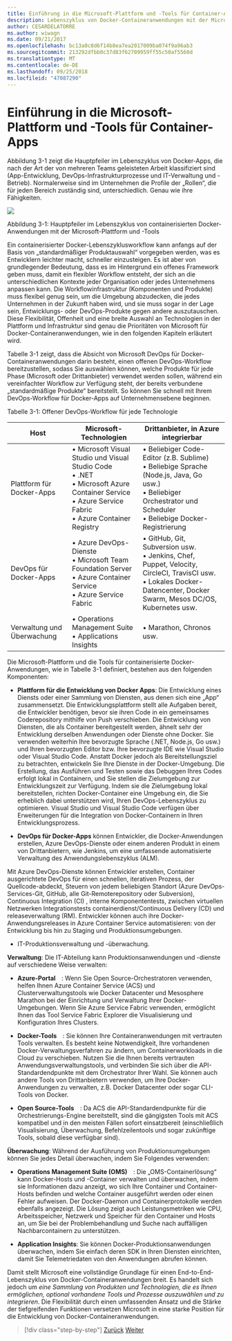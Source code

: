```yaml
---
title: Einführung in die Microsoft-Plattform und -Tools für Container-Apps
description: Lebenszyklus von Docker-Containeranwendungen mit der Microsoft-Plattform und Tools
author: CESARDELATORRE
ms.author: wiwagn
ms.date: 09/21/2017
ms.openlocfilehash: bc13a0c8d6f14b8ea7ea2017009ba074f9a96ab3
ms.sourcegitcommit: 213292dfbb0c37d83f62709959ff55c50af5560d
ms.translationtype: MT
ms.contentlocale: de-DE
ms.lasthandoff: 09/25/2018
ms.locfileid: "47087290"
---
```

# <a name="introduction-to-the-microsoft-platform-and-tools-for-containerized-apps"></a>Einführung in die Microsoft-Plattform und -Tools für Container-Apps


Abbildung 3-1 zeigt die Hauptpfeiler im Lebenszyklus von Docker-Apps, die nach der Art der von mehreren Teams geleisteten Arbeit klassifiziert sind (App-Entwicklung, DevOps-Infrastrukturprozesse und IT-Verwaltung und -Betrieb). Normalerweise sind im Unternehmen die Profile der „Rollen“, die für jeden Bereich zuständig sind, unterschiedlich. Genau wie ihre Fähigkeiten.

![](./media/image1.png)

Abbildung 3-1: Hauptpfeiler im Lebenszyklus von containerisierten Docker-Anwendungen mit der Microsoft-Plattform und -Tools

Ein containerisierter Docker-Lebenszyklusworkflow kann anfangs auf der Basis von „standardmäßiger Produktauswahl“ vorgegeben werden, was es Entwicklern leichter macht, schneller einzusteigen. Es ist aber von grundlegender Bedeutung, dass es im Hintergrund ein offenes Framework geben muss, damit ein flexibler Workflow entsteht, der sich an die unterschiedlichen Kontexte jeder Organisation oder jedes Unternehmens anpassen kann. Die Workflowinfrastruktur (Komponenten und Produkte) muss flexibel genug sein, um die Umgebung abzudecken, die jedes Unternehmen in der Zukunft haben wird, und sie muss sogar in der Lage sein, Entwicklungs- oder DevOps-Produkte gegen andere auszutauschen. Diese Flexibilität, Offenheit und eine breite Auswahl an Technologien in der Plattform und Infrastruktur sind genau die Prioritäten von Microsoft für Docker-Containeranwendungen, wie in den folgenden Kapiteln erläutert wird.

Tabelle 3-1 zeigt, dass die Absicht von Microsoft DevOps für Docker-Containeranwendungen darin besteht, einen offenen DevOps-Workflow bereitzustellen, sodass Sie auswählen können, welche Produkte für jede Phase (Microsoft oder Drittanbieter) verwendet werden sollen, während ein vereinfachter Workflow zur Verfügung steht, der bereits verbundene „standardmäßige Produkte“ bereitstellt. So können Sie schnell mit Ihrem DevOps-Workflow für Docker-Apps auf Unternehmensebene beginnen.

Tabelle 3-1: Offener DevOps-Workflow für jede Technologie

| Host | Microsoft-Technologien | Drittanbieter, in Azure integrierbar |
| ---------------------------| ----------------------------------------------------| --------------------------------------------------------------------------------|
| Plattform für Docker-Apps   | • Microsoft Visual Studio und Visual Studio Code<br /> • .NET<br /> • Microsoft Azure Container Service<br /> • Azure Service Fabric<br /> • Azure Container Registry<br /> | • Beliebiger Code-Editor (z.B. Sublime)<br /> • Beliebige Sprache (Node.js, Java, Go usw.)<br /> • Beliebiger Orchestrator und Scheduler<br /> • Beliebige Docker-Registrierung<br /> |
| DevOps für Docker-Apps     | • Azure DevOps-Dienste<br /> • Microsoft Team Foundation Server<br /> • Azure Container Service<br /> • Azure Service Fabric<br /> | • GitHub, Git, Subversion usw.<br /> • Jenkins, Chef, Puppet, Velocity, CircleCI, TravisCI usw.<br /> • Lokales Docker-Datencenter, Docker Swarm, Mesos DC/OS, Kubernetes usw.<br /> |
| Verwaltung und Überwachung  | • Operations Management Suite<br /> • Applications Insights<br /> | • Marathon, Chronos usw.<br />

Die Microsoft-Plattform und die Tools für containerisierte Docker-Anwendungen, wie in Tabelle 3-1 definiert, bestehen aus den folgenden Komponenten:

-   **Plattform für die Entwicklung von Docker Apps**: Die Entwicklung eines Diensts oder einer Sammlung von Diensten, aus denen sich eine „App“ zusammensetzt. Die Entwicklungsplattform stellt alle Aufgaben bereit, die Entwickler benötigen, bevor sie ihren Code in ein gemeinsames Coderepository mithilfe von Push verschieben. Die Entwicklung von Diensten, die als Container bereitgestellt werden, ähnelt sehr der Entwicklung derselben Anwendungen oder Dienste ohne Docker. Sie verwenden weiterhin Ihre bevorzugte Sprache (.NET, Node.js, Go usw.) und Ihren bevorzugten Editor bzw. Ihre bevorzugte IDE wie Visual Studio oder Visual Studio Code. Anstatt Docker jedoch als Bereitstellungsziel zu betrachten, entwickeln Sie Ihre Dienste in der Docker-Umgebung. Die Erstellung, das Ausführen und Testen sowie das Debuggen Ihres Codes erfolgt lokal in Containern, und Sie stellen die Zielumgebung zur Entwicklungszeit zur Verfügung. Indem sie die Zielumgebung lokal bereitstellen, richten Docker-Container eine Umgebung ein, die Sie erheblich dabei unterstützen wird, Ihren DevOps-Lebenszyklus zu optimieren. Visual Studio und Visual Studio Code verfügen über Erweiterungen für die Integration von Docker-Containern in Ihren Entwicklungsprozess.

-   **DevOps für Docker-Apps** können Entwickler, die Docker-Anwendungen erstellen, Azure DevOps-Dienste oder einem anderen Produkt in einem von Drittanbietern, wie Jenkins, um eine umfassende automatisierte Verwaltung des Anwendungslebenszyklus (ALM).

Mit Azure DevOps-Dienste können Entwickler erstellen, Container ausgerichtete DevOps für einen schnellen, iterativen Prozess, der Quellcode-abdeckt, Steuern von jedem beliebigen Standort (Azure DevOps-Services-Git, GitHub, alle Git-Remoterepository oder Subversion), Continuous Integration (CI) , interne Komponententests, zwischen virtuellen Netzwerken Integrationstests containerdienst/Continuous Delivery (CD) und releaseverwaltung (RM). Entwickler können auch ihre Docker-Anwendungsreleases in Azure Container Service automatisieren: von der Entwicklung bis hin zu Staging und Produktionsumgebungen.
 
-   IT-Produktionsverwaltung und -überwachung.

**Verwaltung**: Die IT-Abteilung kann Produktionsanwendungen und -dienste auf verschiedene Weise verwalten:

-   **Azure-Portal** : Wenn Sie Open Source-Orchestratoren verwenden, helfen Ihnen Azure Container Service (ACS) und Clusterverwaltungstools wie Docker Datacenter und Mesosphere Marathon bei der Einrichtung und Verwaltung Ihrer Docker-Umgebungen. Wenn Sie Azure Service Fabric verwenden, ermöglicht Ihnen das Tool Service Fabric Explorer die Visualisierung und Konfiguration Ihres Clusters.

-   **Docker-Tools** : Sie können Ihre Containeranwendungen mit vertrauten Tools verwalten. Es besteht keine Notwendigkeit, Ihre vorhandenen Docker-Verwaltungsverfahren zu ändern, um Containerworkloads in die Cloud zu verschieben. Nutzen Sie die Ihnen bereits vertrauten Anwendungsverwaltungstools, und verbinden Sie sich über die API-Standardendpunkte mit dem Orchestrator Ihrer Wahl. Sie können auch andere Tools von Drittanbietern verwenden, um Ihre Docker-Anwendungen zu verwalten, z.B. Docker Datacenter oder sogar CLI-Tools von Docker.

-   **Open Source-Tools** : Da ACS die API-Standardendpunkte für die Orchestrierungs-Engine bereitstellt, sind die gängigsten Tools mit ACS kompatibel und in den meisten Fällen sofort einsatzbereit (einschließlich Visualisierung, Überwachung, Befehlzeilentools und sogar zukünftige Tools, sobald diese verfügbar sind).

**Überwachung**: Während der Ausführung von Produktionsumgebungen können Sie jedes Detail überwachen, indem Sie Folgendes verwenden:

-   **Operations Management Suite (OMS)** : Die „OMS-Containerlösung“ kann Docker-Hosts und -Container verwalten und überwachen, indem sie Informationen dazu anzeigt, wo sich Ihre Container und Container-Hosts befinden und welche Container ausgeführt werden oder einen Fehler aufweisen. Der Docker-Daemon und Containerprotokolle werden ebenfalls angezeigt. Die Lösung zeigt auch Leistungsmetriken wie CPU, Arbeitsspeicher, Netzwerk und Speicher für den Container und Hosts an, um Sie bei der Problembehandlung und Suche nach auffälligen Nachbarcontainern zu unterstützen.

-   **Application Insights**: Sie können Docker-Produktionsanwendungen überwachen, indem Sie einfach deren SDK in Ihren Diensten einrichten, damit Sie Telemetriedaten von den Anwendungen abrufen können.

Damit stellt Microsoft eine vollständige Grundlage für einen End-to-End-Lebenszyklus von Docker-Containeranwendungen breit. Es handelt sich jedoch um *eine Sammlung von Produkten und Technologien, die es Ihnen ermöglichen, optional vorhandene Tools und Prozesse auszuwählen und zu integrieren*. Die Flexibilität durch einen umfassenden Ansatz und die Stärke der tiefgreifenden Funktionen versetzen Microsoft in eine starke Position für die Entwicklung von Docker-Containeranwendungen.

>[!div class="step-by-step"]
[Zurück](../Docker-application-lifecycle/containers-foundation-for-devops-collaboration.md)
[Weiter](../design-develop-containerized-apps/index.md)
